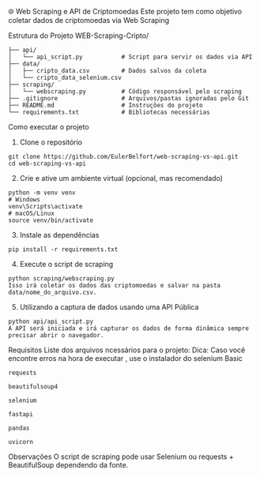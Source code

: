 🌐 Web Scraping e API de Criptomoedas
Este projeto tem como objetivo coletar dados de criptomoedas via Web Scraping 

Estrutura do Projeto
WEB-Scraping-Cripto/
```
├── api/
│   └── api_script.py           # Script para servir os dados via API
├── data/
│   ├── cripto_data.csv         # Dados salvos da coleta
│   └── cripto_data_selenium.csv
├── scraping/
│   └── webscraping.py          # Código responsável pelo scraping
├── .gitignore                  # Arquivos/pastas ignoradas pelo Git
├── README.md                   # Instruções do projeto
└── requirements.txt            # Bibliotecas necessárias
```
Como executar o projeto
1. Clone o repositório
```
git clone https://github.com/EulerBelfort/web-scraping-vs-api.git
cd web-scraping-vs-api
```
2. Crie e ative um ambiente virtual (opcional, mas recomendado)
```
python -m venv venv
# Windows
venv\Scripts\activate
# macOS/Linux
source venv/bin/activate
````
3. Instale as dependências
```
pip install -r requirements.txt
```
4. Execute o script de scraping
```
python scraping/webscraping.py
Isso irá coletar os dados das criptomoedas e salvar na pasta data/nome_do_arquivo.csv.
```
5. Utilizando a captura de dados usando uma  API Pública
```
python api/api_script.py
A API será iniciada e irá capturar os dados de forma dinâmica sempre precisar abrir o navegador.
```
Requisitos
Liste dos arquivos ncessários para o projeto:
Dica: Caso você encontre erros na hora de executar , use o instalador do selenium Basic
```
requests

beautifulsoup4

selenium

fastapi

pandas

uvicorn
```

Observações
O script de scraping pode usar Selenium ou requests + BeautifulSoup dependendo da fonte.

